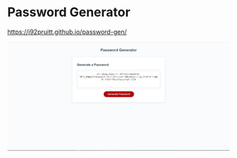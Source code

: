 # Password Generator

https://j92pruitt.github.io/password-gen/

!["Screenshot of deployed page"](assets/images/screenshot.png)